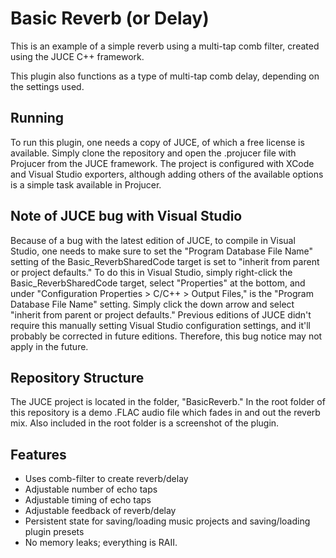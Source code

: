 # Basic Reverb (or Delay)

This is an example of a simple reverb using a multi-tap comb filter, created using the JUCE C++ framework.

This plugin also functions as a type of multi-tap comb delay, depending on the settings used.

## Running

To run this plugin, one needs a copy of JUCE, of which a free license is available. Simply clone the repository and open the .projucer file with Projucer from the JUCE framework. The project is configured with XCode and Visual Studio exporters, although adding others of the available options is a simple task available in Projucer.

## Note of JUCE bug with Visual Studio

Because of a bug with the latest edition of JUCE, to compile in Visual Studio, one needs to make sure to set the "Program Database File Name" setting of the Basic_ReverbSharedCode target is set to "inherit from parent or project defaults." To do this in Visual Studio, simply right-click the Basic_ReverbSharedCode target, select "Properties" at the bottom, and under "Configuration Properties > C/C++ > Output Files," is the "Program Database File Name" setting. Simply click the down arrow and select "inherit from parent or project defaults." Previous editions of JUCE didn't require this manually setting Visual Studio configuration settings, and it'll probably be corrected in future editions. Therefore, this bug notice may not apply in the future.

## Repository Structure

The JUCE project is located in the folder, "BasicReverb." In the root folder of this repository is a demo .FLAC audio file which fades in and out the reverb mix. Also included in the root folder is a screenshot of the plugin.

## Features

- Uses comb-filter to create reverb/delay
- Adjustable number of echo taps
- Adjustable timing of echo taps
- Adjustable feedback of reverb/delay
- Persistent state for saving/loading music projects and saving/loading plugin presets
- No memory leaks; everything is RAII.